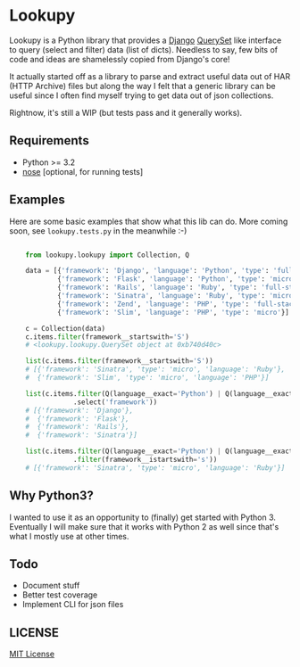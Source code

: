 Lookupy
=======

Lookupy is a Python library that provides a
[Django](http://djangoproject.com/)
[QuerySet](https://docs.djangoproject.com/en/1.5/ref/models/querysets/)
like interface to query (select and filter) data (list of
dicts). Needless to say, few bits of code and ideas are shamelessly
copied from Django's core!

It actually started off as a library to parse and extract useful data
out of HAR (HTTP Archive) files but along the way I felt that a
generic library can be useful since I often find myself trying to get
data out of json collections.

Rightnow, it's still a WIP (but tests pass and it generally works).


Requirements
------------

* Python >= 3.2
* [nose](http://pythontesting.net/framework/nose/nose-introduction/)
  [optional, for running tests]


Examples
--------

Here are some basic examples that show what this lib can do. More
coming soon, see ``lookupy.tests.py`` in the meanwhile :-)

```python

    from lookupy.lookupy import Collection, Q

    data = [{'framework': 'Django', 'language': 'Python', 'type': 'full-stack'},
            {'framework': 'Flask', 'language': 'Python', 'type': 'micro'},
            {'framework': 'Rails', 'language': 'Ruby', 'type': 'full-stack'},
            {'framework': 'Sinatra', 'language': 'Ruby', 'type': 'micro'},
            {'framework': 'Zend', 'language': 'PHP', 'type': 'full-stack'},
            {'framework': 'Slim', 'language': 'PHP', 'type': 'micro'}]

    c = Collection(data)
    c.items.filter(framework__startswith='S')
    # <lookupy.lookupy.QuerySet object at 0xb740d40c>

    list(c.items.filter(framework__startswith='S'))
    # [{'framework': 'Sinatra', 'type': 'micro', 'language': 'Ruby'},
    #  {'framework': 'Slim', 'type': 'micro', 'language': 'PHP'}]

    list(c.items.filter(Q(language__exact='Python') | Q(language__exact='Ruby'))\
                .select('framework'))
    # [{'framework': 'Django'},
    #  {'framework': 'Flask'},
    #  {'framework': 'Rails'},
    #  {'framework': 'Sinatra'}]

    list(c.items.filter(Q(language__exact='Python') | Q(language__exact='Ruby'))\
                .filter(framework__istartswith='s'))
    # [{'framework': 'Sinatra', 'type': 'micro', 'language': 'Ruby'}]
```


Why Python3?
------------

I wanted to use it as an opportunity to (finally) get started with
Python 3. Eventually I will make sure that it works with Python 2 as
well since that's what I mostly use at other times.


Todo
----

* Document stuff
* Better test coverage
* Implement CLI for json files


LICENSE
-------

[MIT License](http://opensource.org/licenses/MIT)


